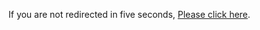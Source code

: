 <head>
  <meta http-equiv="refresh" content="5; URL=https://chaoticdestiny.host/" />
</head>
<body>
  <p>If you are not redirected in five seconds, <a href="https://chaoticdestiny.host/">Please click here</a>.</p>
</body>
